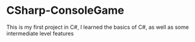 # CSharp-ConsoleGame
This is my first project in C#, I learned the basics of C#, as well as some intermediate level features
